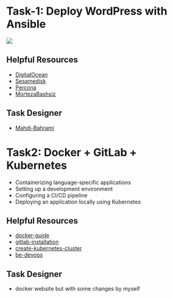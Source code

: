 # Task-1: Deploy WordPress with Ansible
![](https://github.com/mhesfahani97/Self-DevOps-BootCamp-1/blob/main/Task-1/pics/1.png?raw=true)

## Helpful Resources
- [DigitalOcean](https://www.digitalocean.com/community/tutorials/how-to-use-proxysql-as-a-load-balancer-for-mysql-on-ubuntu-16-04#step-6-creating-the-mysql-users)
- [Sesamedisk](https://sesamedisk.com/mysql-cluster-deploy-galera-with-mariadb-proxysql/)
- [Percona](https://www.percona.com/blog/setting-up-a-proxysql-sidecar-container/)
- [MortezaBashsiz](https://www.youtube.com/watch?v=ww4yY5ipYgo&list=PLRMCwJJwWR1AKYcUkdcorTFR-bhXUN6oO)

## Task Designer
- [Mahdi-Bahrami](https://www.linkedin.com/in/mahdibahrami/)

# Task2: Docker + GitLab + Kubernetes
- Containerizing language-specific applications   
- Setting up a development environment   
- Configuring a CI/CD pipeline   
- Deploying an application locally using Kubernetes   

## Helpful Resources
- [docker-guide](https://docs.docker.com/guides/get-started/)
- [gitlab-installation](https://github.com/mhesfahani97/DigiNext-DevOps-BootCamp/tree/main/Task-6)
- [create-kubernetes-cluster](https://github.com/mhesfahani97/DigiNext-DevOps-BootCamp/tree/main/Task-5)
- [be-devops](https://www.youtube.com/watch?v=fwtxi_BRmt0&t=2900s)

## Task Designer
- docker website but with some changes by myself
